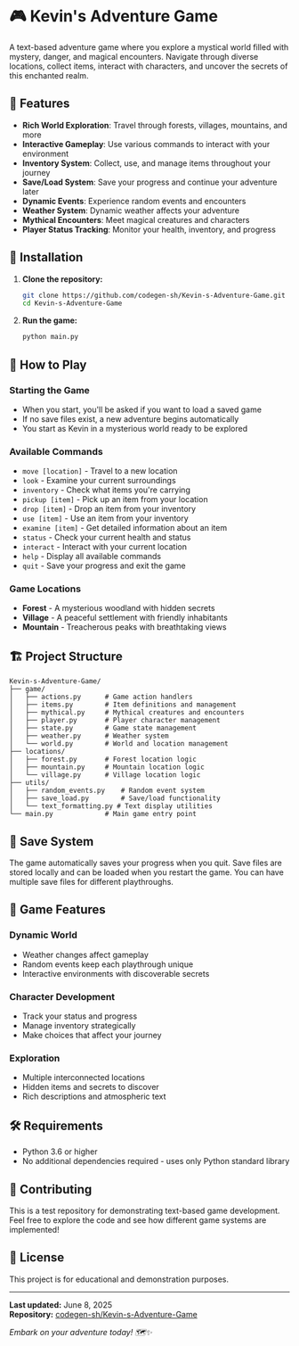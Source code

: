# 🎮 Kevin's Adventure Game

A text-based adventure game where you explore a mystical world filled with mystery, danger, and magical encounters. Navigate through diverse locations, collect items, interact with characters, and uncover the secrets of this enchanted realm.

## 🌟 Features

- **Rich World Exploration**: Travel through forests, villages, mountains, and more
- **Interactive Gameplay**: Use various commands to interact with your environment
- **Inventory System**: Collect, use, and manage items throughout your journey
- **Save/Load System**: Save your progress and continue your adventure later
- **Dynamic Events**: Experience random events and encounters
- **Weather System**: Dynamic weather affects your adventure
- **Mythical Encounters**: Meet magical creatures and characters
- **Player Status Tracking**: Monitor your health, inventory, and progress

## 🚀 Installation

1. **Clone the repository:**
   ```bash
   git clone https://github.com/codegen-sh/Kevin-s-Adventure-Game.git
   cd Kevin-s-Adventure-Game
   ```

2. **Run the game:**
   ```bash
   python main.py
   ```

## 🎯 How to Play

### Starting the Game
- When you start, you'll be asked if you want to load a saved game
- If no save files exist, a new adventure begins automatically
- You start as Kevin in a mysterious world ready to be explored

### Available Commands
- `move [location]` - Travel to a new location
- `look` - Examine your current surroundings
- `inventory` - Check what items you're carrying
- `pickup [item]` - Pick up an item from your location
- `drop [item]` - Drop an item from your inventory
- `use [item]` - Use an item from your inventory
- `examine [item]` - Get detailed information about an item
- `status` - Check your current health and status
- `interact` - Interact with your current location
- `help` - Display all available commands
- `quit` - Save your progress and exit the game

### Game Locations
- **Forest** - A mysterious woodland with hidden secrets
- **Village** - A peaceful settlement with friendly inhabitants
- **Mountain** - Treacherous peaks with breathtaking views

## 🏗️ Project Structure

```
Kevin-s-Adventure-Game/
├── game/
│   ├── actions.py      # Game action handlers
│   ├── items.py        # Item definitions and management
│   ├── mythical.py     # Mythical creatures and encounters
│   ├── player.py       # Player character management
│   ├── state.py        # Game state management
│   ├── weather.py      # Weather system
│   └── world.py        # World and location management
├── locations/
│   ├── forest.py       # Forest location logic
│   ├── mountain.py     # Mountain location logic
│   └── village.py      # Village location logic
├── utils/
│   ├── random_events.py    # Random event system
│   ├── save_load.py        # Save/load functionality
│   └── text_formatting.py # Text display utilities
└── main.py             # Main game entry point
```

## 💾 Save System

The game automatically saves your progress when you quit. Save files are stored locally and can be loaded when you restart the game. You can have multiple save files for different playthroughs.

## 🎨 Game Features

### Dynamic World
- Weather changes affect gameplay
- Random events keep each playthrough unique
- Interactive environments with discoverable secrets

### Character Development
- Track your status and progress
- Manage inventory strategically
- Make choices that affect your journey

### Exploration
- Multiple interconnected locations
- Hidden items and secrets to discover
- Rich descriptions and atmospheric text

## 🛠️ Requirements

- Python 3.6 or higher
- No additional dependencies required - uses only Python standard library

## 🤝 Contributing

This is a test repository for demonstrating text-based game development. Feel free to explore the code and see how different game systems are implemented!

## 📝 License

This project is for educational and demonstration purposes.

---

**Last updated:** June 8, 2025  
**Repository:** [codegen-sh/Kevin-s-Adventure-Game](https://github.com/codegen-sh/Kevin-s-Adventure-Game)

*Embark on your adventure today! 🗺️✨*

